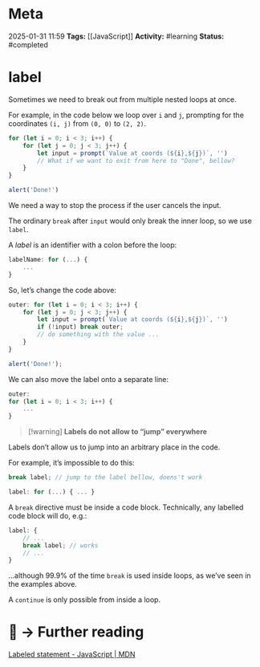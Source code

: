 # Meta
2025-01-31 11:59
**Tags:** [[JavaScript]]
**Activity:** #learning 
**Status:** #completed 

# label
Sometimes we need to break out from multiple nested loops at once.

For example, in the code below we loop over `i` and `j`, prompting for the coordinates `(i, j)` from `(0, 0)` to `(2, 2)`.

```JavaScript title:example.js
for (let i = 0; i < 3; i++) {
	for (let j = 0; j < 3; j++) {
		let input = prompt(`Value at coords (${i},${j})`, '')
		// What if we want to exit from here to "Done", bellow?
	}
}

alert('Done!')
```

We need a way to stop the process if the user cancels the input.

The ordinary `break` after `input` would only break the inner loop, so we use `label`.

A *label* is an identifier with a colon before the loop:
```JavaScript title:example.js
labelName: for (...) {
	...
}
```

So, let’s change the code above:
```JavaScript title:example.js
outer: for (let i = 0; i < 3; i++) {
	for (let j = 0; j < 3; j++) {
		let input = prompt(`Value at coords (${i},${j})`, '')
		if (!input) break outer;
		// do something with the value ...
	}
}

alert('Done!');
```

We can also move the label onto a separate line:
```JavaScript title:example.js
outer:
for (let i = 0; i < 3; i++) {
	...
}
```

> [!warning] **Labels do not allow to “jump” everywhere**

Labels don’t allow us to jump into an arbitrary place in the code.

For example, it’s impossible to do this:
```JavaScript title:example.js
break label; // jump to the label bellow, doens't work

label: for (...) { ... }
```

A `break` directive must be inside a code block. Technically, any labelled code block will do, e.g.:
```JavaScript title:example.js
label: {
	// ...
	break label; // works
	// ...
}
```

…although 99.9% of the time `break` is used inside loops, as we’ve seen in the examples above.

A `continue` is only possible from inside a loop.

# 📑 → Further reading
[Labeled statement - JavaScript | MDN](https://developer.mozilla.org/en-US/docs/Web/JavaScript/Reference/Statements/label)
